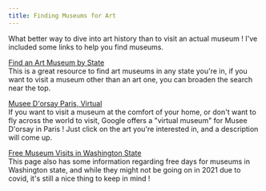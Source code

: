 ```yaml
---
title: Finding Museums for Art
---
```


What better way to dive into art history than to visit an actual museum ! I've included some links to help you find museums.

[Find an Art Museum by State](https://www.museumsusa.org/museums/?k=1271410%2cCategoryID%3a200050%3bDirectoryID%3a200454)      
This is a great resource to find art museums in any state you're in, if you want to visit a museum other than an art one, you can broaden the search near the top. 

[Musee D'orsay Paris, Virtual](https://artsandculture.google.com/partner/musee-dorsay-paris?hl=en)  
If you want to visit a museum at the comfort of your home, or don't want to fly across the world to visit, Google offers a "virtual museum" for Musee D'orsay in Paris ! Just click on the art you're interested in, and a description will come up.

[Free Museum Visits in Washington State](https://lowincomerelief.com/free-museum-in-washington-state/)  
This page also has some information regarding free days for museums in Washington state, and while they might not be going on in 2021 due to covid, it's still a nice thing to keep in mind !
